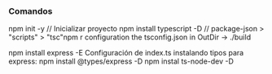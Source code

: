 ### Comandos 
npm init -y // Inicializar proyecto
npm install typescript -D //
package-json > "scripts" > "tsc"npm r
configuration the tsconfig.json in OutDir -> ./build

npm install express -E 
Configuración de index.ts
instalando tipos para express: npm install @types/express -D
npm instal ts-node-dev -D
